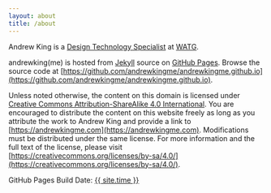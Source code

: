 ```yaml
---
layout: about
title: /about
---
```


Andrew King is a [Design Technology Specialist](https://www.linkedin.com/in/andrewkingme) at [WATG](https://www.watg.com/).

andrewking(me) is hosted from [Jekyll](https://jekyllrb.com) source on [GitHub Pages](https://pages.github.com). Browse the source code at [https://github.com/andrewkingme/andrewkingme.github.io](https://github.com/andrewkingme/andrewkingme.github.io).

Unless noted otherwise, the content on this domain is licensed under [Creative Commons Attribution-ShareAlike 4.0 International](https://creativecommons.org/licenses/by-sa/4.0/). You are encouraged to distribute the content on this website freely as long as you attribute the work to Andrew King and provide a link to [https://andrewkingme.com](https://andrewkingme.com). Modifications must be distributed under the same license. For more information and the full text of the license, please visit [https://creativecommons.org/licenses/by-sa/4.0/](https://creativecommons.org/licenses/by-sa/4.0/).

GitHub Pages Build Date: <a href="https://github.com/andrewkingme/andrewkingme.github.io" class="builddate_link">{{ site.time }}</a>
